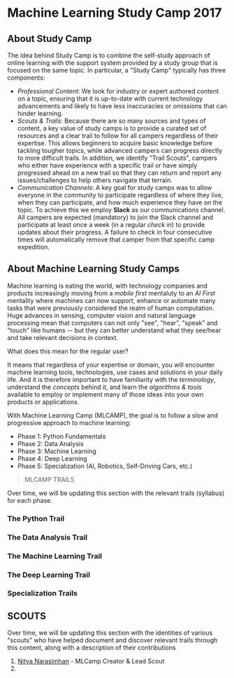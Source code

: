 # Machine Learning Study Camp 2017

## About Study Camp

The idea behind Study Camp is to combine the self-study approach of online learning with the support system provided by a study group that is focused on the same topic. In particular, a "Study Camp" typically has three components:

 * _Professional Content_: We look for industry or expert authored content on a topic, ensuring that it is up-to-date with current technology advancements and likely to have less inaccuracies or omissions that can hinder learning.
 * _Scouts & Trails_: Because there are so many sources and types of content, a key value of study camps is to provide a curated set of resources and a clear trail to follow for all campers regardless of their expertise. This allows beginners to acquire basic knowledge before tackling tougher topics, while advanced campers can progress directly to more difficult trails. In addition, we identify "Trail Scouts", campers who either have experience with a specific trail or have simply progressed ahead on a new trail so that they can return and report any issues/challenges to help others navigate that terrain.
 * _Communication Channels_: A key goal for study camps was to allow everyone in the community to participate regardless of where they live, when they can participate, and how much experience they have on the topic. To achieve this we employ **Slack** as our communications channel. All campers are expected (mandatory) to join the Slack channel and participate at least once a week (in a regular _check in_) to provide updates about their progress. A failure to check in four consecutive times will automatically remove that camper from that specific camp expedition.
 
## About Machine Learning Study Camps
 
 Machine learning is eating the world, with technology companies and products increasingly moving from a _mobile first_ mentaluty to an _AI First_ mentality where machines can now support, enhance or automate many tasks that were previously considered the realm of human computation. Huge advances in sensing, computer vision and natural language processing mean that computers can not only "see", "hear", "speak" and "touch" like humans -- but they can better understand what they see/hear and take relevant decisions in context.
 
 What does this mean for the regular user?
 
 It means that regardless of your expertise or domain, you will encounter machine learning tools, technologies, use cases and solutions in your daily life. And it is therefore important to have familiarity with the _terminology_, understand the _concepts_ behind it, and learn the _algorithms & tools_ available to employ or implement many of those ideas into your own products or applications.
 
 With Machine Learning Camp (MLCAMP), the goal is to follow a slow and progressive approach to machine learning:
  
   * Phase 1: Python Fundamentals
   * Phase 2: Data Analysis
   * Phase 3: Machine Learning
   * Phase 4: Deep Learning
   * Phase 5: Specialization (AI, Robotics, Self-Driving Cars, etc.)
   

 
> MLCAMP TRAILS
  
Over time, we will be updating this section with the relevant trails (syllabus) for each phase.
  
### The Python Trail

### The Data Analysis Trail

### The Machine Learning Trail

### The Deep Learning Trail

### Specialization Trails


## SCOUTS

Over time, we will be updating this section with the identities of various "scouts" who have helped document and discover relevant trails through this content, along with a description of their contributions

 1. [Nitya Narasimhan](https://www.github.com/nitya) - MLCamp Creator & Lead Scout
 2. 
